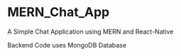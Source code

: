 # MERN_Chat_App
A Simple Chat Application using MERN and React-Native

Backend Code uses MongoDB Database
